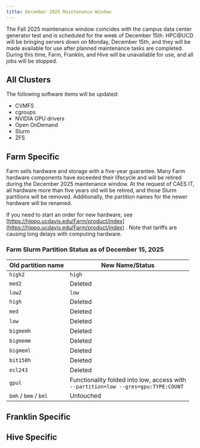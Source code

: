 ```yaml
---
title: December 2025 Maintenance Window
---
```


The Fall 2025 maintenance window coincides with the campus data center generator test and is scheduled for the week of
December 15th. HPC@UCD will be bringing servers down on Monday, December 15th, and they will be made available for use
after planned maintenance tasks are completed. During this time, Farm, Franklin, and Hive will be unavailable for use,
and all jobs will be stopped.

## All Clusters

The following software items will be updated:

- CVMFS
- cgroups
- NVIDIA GPU drivers
- Open OnDemand
- Slurm
- ZFS

## Farm Specific

Farm sells hardware and storage with a five-year guarantee. Many Farm hardware components have exceeded their lifecycle
and will be retired during the December 2025 maintenance window. At the request of CAES IT, all hardware more than five
years old will be retired, and those Slurm partitions will be removed. Additionally, the partition names for the newer
hardware will be renamed.

If you need to start an order for new hardware, see
[https://hippo.ucdavis.edu/Farm/product/index](https://hippo.ucdavis.edu/Farm/product/index) . Note that tariffs are
causing long delays with computing hardware.

### Farm Slurm Partition Status as of December 15, 2025

| Old partition name    | New Name/Status                                                                         |
| --------------------- | --------------------------------------------------------------------------------------- |
| `high2`               | `high`                                                                                  |
| `med2`                | Deleted                                                                                 |
| `low2`                | `low`                                                                                   |
| `high`                | Deleted                                                                                 |
| `med`                 | Deleted                                                                                 |
| `low`                 | Deleted                                                                                 |
| `bigmemh`             | Deleted                                                                                 |
| `bigmemm`             | Deleted                                                                                 |
| `bigmeml`             | Deleted                                                                                 |
| `bit150h`             | Deleted                                                                                 |
| `ecl243`              | Deleted                                                                                 |
| `gpul`                | Functionality folded into low, access with <br/>`--partition=low --gres=gpu:TYPE:COUNT` |
| `bmh` / `bmm` / `bml` | Untouched                                                                               |

## Franklin Specific

## Hive Specific
